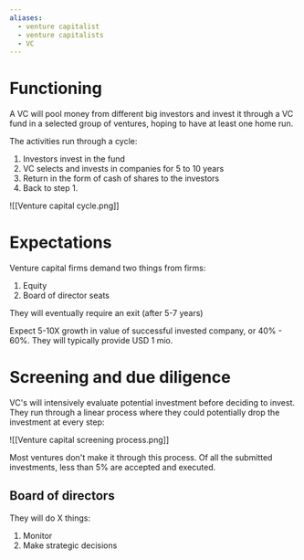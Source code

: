 ```yaml
---
aliases:
  - venture capitalist
  - venture capitalists
  - VC
---
```

# Functioning
A VC will pool money from different big investors and invest it through a VC fund in a selected group of ventures, hoping to have at least one home run.

The activities run through a cycle:
1. Investors invest in the fund
2. VC selects and invests in companies for 5 to 10 years
3. Return in the form of cash of shares to the investors
4. Back to step 1.

![[Venture capital cycle.png]]
# Expectations
Venture capital firms demand two things from firms:
1. Equity
2. Board of director seats

They will eventually require an exit (after 5-7 years)

Expect 5-10X growth in value of successful invested company, or 40% - 60%. They will typically provide USD 1 mio.
# Screening and due diligence
VC's will intensively evaluate potential investment before deciding to invest. They run through a linear process where they could potentially drop the investment at every step:

![[Venture capital screening process.png]]

Most ventures don't make it through this process. Of all the submitted investments, less than 5% are accepted and executed.
## Board of directors
They will do X things:
1. Monitor
2. Make strategic decisions